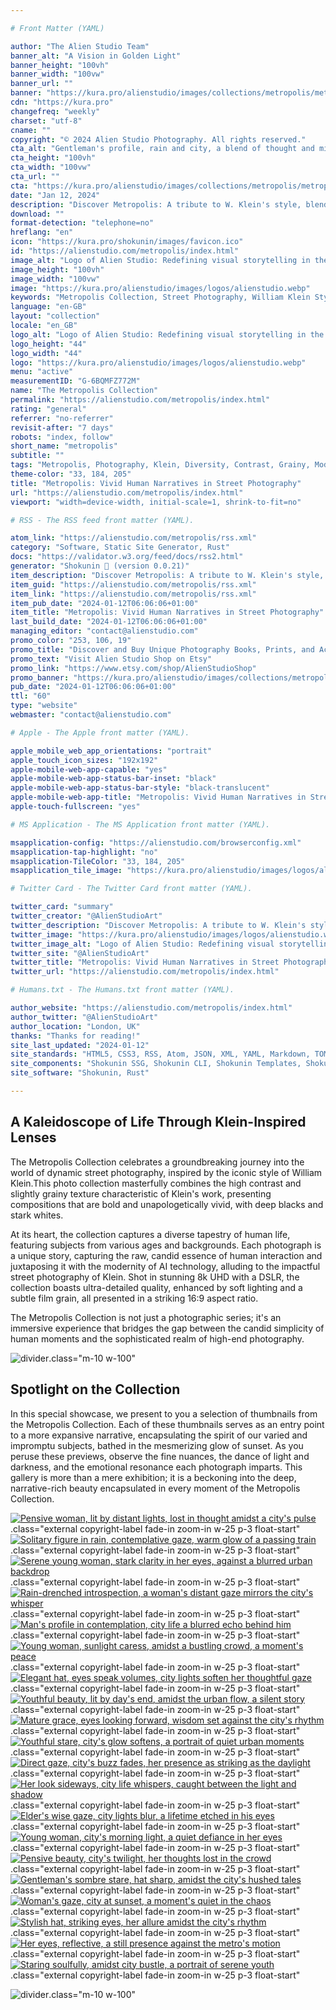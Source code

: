 ```yaml
---

# Front Matter (YAML)

author: "The Alien Studio Team"
banner_alt: "A Vision in Golden Light"
banner_height: "100vh"
banner_width: "100vw"
banner_url: ""
banner: "https://kura.pro/alienstudio/images/collections/metropolis/metropolis-08.webp"
cdn: "https://kura.pro"
changefreq: "weekly"
charset: "utf-8"
cname: ""
copyright: "© 2024 Alien Studio Photography. All rights reserved."
cta_alt: "Gentleman's profile, rain and city, a blend of thought and mist"
cta_height: "100vh"
cta_width: "100vw"
cta_url: ""
cta: "https://kura.pro/alienstudio/images/collections/metropolis/metropolis-21.webp"
date: "Jan 12, 2024"
description: "Discover Metropolis: A tribute to W. Klein's style, blending bold, grainy street scenes with diverse human stories. A modern twist on classic photography."
download: ""
format-detection: "telephone=no"
hreflang: "en"
icon: "https://kura.pro/shokunin/images/favicon.ico"
id: "https://alienstudio.com/metropolis/index.html"
image_alt: "Logo of Alien Studio: Redefining visual storytelling in the digital age."
image_height: "100vh"
image_width: "100vw"
image: "https://kura.pro/alienstudio/images/logos/alienstudio.webp"
keywords: "Metropolis Collection, Street Photography, William Klein Style, Diverse Human Stories, High Contrast Photography, Grainy Texture Photos, Modern Street Art, Candid Urban Scenes, Bold Black and White, Artistic Photography Series"
language: "en-GB"
layout: "collection"
locale: "en_GB"
logo_alt: "Logo of Alien Studio: Redefining visual storytelling in the digital age."
logo_height: "44"
logo_width: "44"
logo: "https://kura.pro/alienstudio/images/logos/alienstudio.webp"
menu: "active"
measurementID: "G-6BQMFZ772M"
name: "The Metropolis Collection"
permalink: "https://alienstudio.com/metropolis/index.html"
rating: "general"
referrer: "no-referrer"
revisit-after: "7 days"
robots: "index, follow"
short_name: "metropolis"
subtitle: ""
tags: "Metropolis, Photography, Klein, Diversity, Contrast, Grainy, Modern, Urban, Bold, Artistic"
theme-color: "33, 184, 205"
title: "Metropolis: Vivid Human Narratives in Street Photography"
url: "https://alienstudio.com/metropolis/index.html"
viewport: "width=device-width, initial-scale=1, shrink-to-fit=no"

# RSS - The RSS feed front matter (YAML).

atom_link: "https://alienstudio.com/metropolis/rss.xml"
category: "Software, Static Site Generator, Rust"
docs: "https://validator.w3.org/feed/docs/rss2.html"
generator: "Shokunin 🦀 (version 0.0.21)"
item_description: "Discover Metropolis: A tribute to W. Klein's style, blending bold, grainy street scenes with diverse human stories. A modern twist on classic photography."
item_guid: "https://alienstudio.com/metropolis/rss.xml"
item_link: "https://alienstudio.com/metropolis/rss.xml"
item_pub_date: "2024-01-12T06:06:06+01:00"
item_title: "Metropolis: Vivid Human Narratives in Street Photography"
last_build_date: "2024-01-12T06:06:06+01:00"
managing_editor: "contact@alienstudio.com"
promo_color: "253, 106, 19"
promo_title: "Discover and Buy Unique Photography Books, Prints, and Accessories Today!"
promo_text: "Visit Alien Studio Shop on Etsy"
promo_link: "https://www.etsy.com/shop/AlienStudioShop"
promo_banner: "https://kura.pro/alienstudio/images/collections/metropolis/metropolis-21.webp"
pub_date: "2024-01-12T06:06:06+01:00"
ttl: "60"
type: "website"
webmaster: "contact@alienstudio.com"

# Apple - The Apple front matter (YAML).

apple_mobile_web_app_orientations: "portrait"
apple_touch_icon_sizes: "192x192"
apple-mobile-web-app-capable: "yes"
apple-mobile-web-app-status-bar-inset: "black"
apple-mobile-web-app-status-bar-style: "black-translucent"
apple-mobile-web-app-title: "Metropolis: Vivid Human Narratives in Street Photography"
apple-touch-fullscreen: "yes"

# MS Application - The MS Application front matter (YAML).

msapplication-config: "https://alienstudio.com/browserconfig.xml"
msapplication-tap-highlight: "no"
msapplication-TileColor: "33, 184, 205"
msapplication_tile_image: "https://kura.pro/alienstudio/images/logos/alienstudio.webp"

# Twitter Card - The Twitter Card front matter (YAML).

twitter_card: "summary"
twitter_creator: "@AlienStudioArt"
twitter_description: "Discover Metropolis: A tribute to W. Klein's style, blending bold, grainy street scenes with diverse human stories. A modern twist on classic photography."
twitter_image: "https://kura.pro/alienstudio/images/logos/alienstudio.webp"
twitter_image_alt: "Logo of Alien Studio: Redefining visual storytelling in the digital age."
twitter_site: "@AlienStudioArt"
twitter_title: "Metropolis: Vivid Human Narratives in Street Photography"
twitter_url: "https://alienstudio.com/metropolis/index.html"

# Humans.txt - The Humans.txt front matter (YAML).

author_website: "https://alienstudio.com/metropolis/index.html"
author_twitter: "@AlienStudioArt"
author_location: "London, UK"
thanks: "Thanks for reading!"
site_last_updated: "2024-01-12"
site_standards: "HTML5, CSS3, RSS, Atom, JSON, XML, YAML, Markdown, TOML"
site_components: "Shokunin SSG, Shokunin CLI, Shokunin Templates, Shokunin Themes, Kaishi SSG, Kaishi CLI, Kaishi Templates, Kaishi Themes"
site_software: "Shokunin, Rust"

---
```


## A Kaleidoscope of Life Through Klein-Inspired Lenses

The Metropolis Collection celebrates a groundbreaking journey into the world of dynamic street photography, inspired by the iconic style of William Klein.This photo collection masterfully combines the high contrast and slightly grainy texture characteristic of Klein's work, presenting compositions that are bold and unapologetically vivid, with deep blacks and stark whites.

At its heart, the collection captures a diverse tapestry of human life, featuring subjects from various ages and backgrounds. Each photograph is a unique story, capturing the raw, candid essence of human interaction and juxtaposing it with the modernity of AI technology, alluding to the impactful street photography of Klein. Shot in stunning 8k UHD with a DSLR, the collection boasts ultra-detailed quality, enhanced by soft lighting and a subtle film grain, all presented in a striking 16:9 aspect ratio.

The Metropolis Collection is not just a photographic series; it's an immersive experience that bridges the gap between the candid simplicity of human moments and the sophisticated realm of high-end photography.

![divider][divider].class=\"m-10 w-100\"

## Spotlight on the Collection

In this special showcase, we present to you a selection of thumbnails from the Metropolis Collection. Each of these thumbnails serves as an entry point to a more expansive narrative, encapsulating the spirit of our varied and impromptu subjects, bathed in the mesmerizing glow of sunset. As you peruse these previews, observe the fine nuances, the dance of light and darkness, and the emotional resonance each photograph imparts. This gallery is more than a mere exhibition; it is a beckoning into the deep, narrative-rich beauty encapsulated in every moment of the Metropolis Collection.

[![Pensive woman, lit by distant lights, lost in thought amidst a city's pulse][01]][01].class=\"external copyright-label fade-in zoom-in w-25 p-3 float-start\"
[![Solitary figure in rain, contemplative gaze, warm glow of a passing train][02]][02].class=\"external copyright-label fade-in zoom-in w-25 p-3 float-start\"
[![Serene young woman, stark clarity in her eyes, against a blurred urban backdrop][03]][03].class=\"external copyright-label fade-in zoom-in w-25 p-3 float-start\"
[![Rain-drenched introspection, a woman's distant gaze mirrors the city's whisper][04]][04].class=\"external copyright-label fade-in zoom-in w-25 p-3 float-start\"
[![Man's profile in contemplation, city life a blurred echo behind him][05]][05].class=\"external copyright-label fade-in zoom-in w-25 p-3 float-start\"
[![Young woman, sunlight caress, amidst a bustling crowd, a moment's peace][06]][06].class=\"external copyright-label fade-in zoom-in w-25 p-3 float-start\"
[![Elegant hat, eyes speak volumes, city lights soften her thoughtful gaze][07]][07].class=\"external copyright-label fade-in zoom-in w-25 p-3 float-start\"
[![Youthful beauty, lit by day's end, amidst the urban flow, a silent story][08]][08].class=\"external copyright-label fade-in zoom-in w-25 p-3 float-start\"
[![Mature grace, eyes looking forward, wisdom set against the city's rhythm][09]][09].class=\"external copyright-label fade-in zoom-in w-25 p-3 float-start\"
[![Youthful stare, city's glow softens, a portrait of quiet urban moments][10]][10].class=\"external copyright-label fade-in zoom-in w-25 p-3 float-start\"
[![Direct gaze, city's buzz fades, her presence as striking as the daylight][11]][11].class=\"external copyright-label fade-in zoom-in w-25 p-3 float-start\"
[![Her look sideways, city life whispers, caught between the light and shadow][12]][12].class=\"external copyright-label fade-in zoom-in w-25 p-3 float-start\"
[![Elder's wise gaze, city lights blur, a lifetime etched in his eyes][13]][13].class=\"external copyright-label fade-in zoom-in w-25 p-3 float-start\"
[![Young woman, city's morning light, a quiet defiance in her eyes][14]][14].class=\"external copyright-label fade-in zoom-in w-25 p-3 float-start\"
[![Pensive beauty, city's twilight, her thoughts lost in the crowd][15]][15].class=\"external copyright-label fade-in zoom-in w-25 p-3 float-start\"
[![Gentleman's sombre stare, hat sharp, amidst the city's hushed tales][16]][16].class=\"external copyright-label fade-in zoom-in w-25 p-3 float-start\"
[![Woman's gaze, city at sunset, a moment's quiet in the chaos][17]][17].class=\"external copyright-label fade-in zoom-in w-25 p-3 float-start\"
[![Stylish hat, striking eyes, her allure amidst the city's rhythm][18]][18].class=\"external copyright-label fade-in zoom-in w-25 p-3 float-start\"
[![Her eyes, reflective, a still presence against the metro's motion][19]][19].class=\"external copyright-label fade-in zoom-in w-25 p-3 float-start\"
[![Staring soulfully, amidst city bustle, a portrait of serene youth][20]][20].class=\"external copyright-label fade-in zoom-in w-25 p-3 float-start\"

![divider][divider].class=\"m-10 w-100\"

[01]: https://kura.pro/alienstudio/images/collections/metropolis/metropolis-01.webp
[02]: https://kura.pro/alienstudio/images/collections/metropolis/metropolis-02.webp
[03]: https://kura.pro/alienstudio/images/collections/metropolis/metropolis-03.webp
[04]: https://kura.pro/alienstudio/images/collections/metropolis/metropolis-04.webp
[05]: https://kura.pro/alienstudio/images/collections/metropolis/metropolis-05.webp
[06]: https://kura.pro/alienstudio/images/collections/metropolis/metropolis-06.webp
[07]: https://kura.pro/alienstudio/images/collections/metropolis/metropolis-07.webp
[08]: https://kura.pro/alienstudio/images/collections/metropolis/metropolis-08.webp
[09]: https://kura.pro/alienstudio/images/collections/metropolis/metropolis-09.webp
[10]: https://kura.pro/alienstudio/images/collections/metropolis/metropolis-10.webp
[11]: https://kura.pro/alienstudio/images/collections/metropolis/metropolis-11.webp
[12]: https://kura.pro/alienstudio/images/collections/metropolis/metropolis-12.webp
[13]: https://kura.pro/alienstudio/images/collections/metropolis/metropolis-13.webp
[14]: https://kura.pro/alienstudio/images/collections/metropolis/metropolis-14.webp
[15]: https://kura.pro/alienstudio/images/collections/metropolis/metropolis-15.webp
[16]: https://kura.pro/alienstudio/images/collections/metropolis/metropolis-16.webp
[17]: https://kura.pro/alienstudio/images/collections/metropolis/metropolis-17.webp
[18]: https://kura.pro/alienstudio/images/collections/metropolis/metropolis-18.webp
[19]: https://kura.pro/alienstudio/images/collections/metropolis/metropolis-19.webp
[20]: https://kura.pro/alienstudio/images/collections/metropolis/metropolis-20.webp
[divider]: https://kura.pro/common/images/elements/divider.svg
